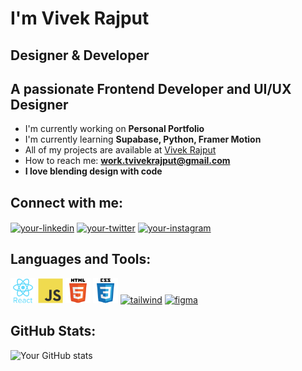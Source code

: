 # I'm Vivek Rajput
## Designer & Developer

## A passionate Frontend Developer and UI/UX Designer

- I'm currently working on **Personal Portfolio**
- I'm currently learning **Supabase, Python, Framer Motion**
- All of my projects are available at [Vivek Rajput](https://thevivekrajput-techportfolio.vercel.app/)
- How to reach me: **work.tvivekrajput@gmail.com**
- **I love blending design with code**

## Connect with me:
<p align="left">
<a href="https://www.linkedin.com/in/vivek-rajput-tvr002/" target="blank"><img align="center" src="https://raw.githubusercontent.com/rahuldkjain/github-profile-readme-generator/master/src/images/icons/Social/linked-in-alt.svg" alt="your-linkedin" height="25" width="25" /></a>
<a href="https://x.com/tvr002" target="blank"><img align="center" src="https://raw.githubusercontent.com/rahuldkjain/github-profile-readme-generator/master/src/images/icons/Social/twitter.svg" alt="your-twitter" height="25" width="35" /></a>
<a href="https://www.instagram.com/tvr002/" target="blank"><img align="center" src="https://raw.githubusercontent.com/rahuldkjain/github-profile-readme-generator/master/src/images/icons/Social/instagram.svg" alt="your-instagram" height="25" width="35" /></a>
</p>

## Languages and Tools:
<p align="left">
<a href="https://reactjs.org/" target="_blank"><img src="https://raw.githubusercontent.com/devicons/devicon/master/icons/react/react-original-wordmark.svg" alt="react" width="40" height="40"/></a>
<a href="https://developer.mozilla.org/en-US/docs/Web/JavaScript" target="_blank"><img src="https://raw.githubusercontent.com/devicons/devicon/master/icons/javascript/javascript-original.svg" alt="javascript" width="40" height="40"/></a>
<a href="https://www.w3.org/html/" target="_blank"><img src="https://raw.githubusercontent.com/devicons/devicon/master/icons/html5/html5-original-wordmark.svg" alt="html5" width="40" height="40"/></a>
<a href="https://www.w3schools.com/css/" target="_blank"><img src="https://raw.githubusercontent.com/devicons/devicon/master/icons/css3/css3-original-wordmark.svg" alt="css3" width="40" height="40"/></a>
<a href="https://tailwindcss.com/" target="_blank"><img src="https://www.vectorlogo.zone/logos/tailwindcss/tailwindcss-icon.svg" alt="tailwind" width="40" height="40"/></a>
<a href="https://www.figma.com/" target="_blank"><img src="https://www.vectorlogo.zone/logos/figma/figma-icon.svg" alt="figma" width="40" height="40"/></a>
</p>

## GitHub Stats:
![Your GitHub stats](https://github-readme-stats.vercel.app/api?username=TheVivekRajput002&show_icons=true&theme=radical)
